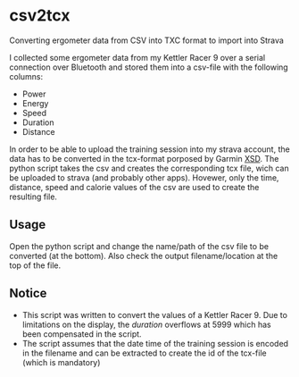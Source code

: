 # csv2tcx
Converting ergometer data from CSV into TXC format to import into Strava

I collected some ergometer data from my Kettler Racer 9 over a serial connection over Bluetooth and stored them into a csv-file with the following columns:
* Power
* Energy
* Speed
* Duration
* Distance

In order to be able to upload the training session into my strava account, the data has to be converted in the tcx-format porposed by Garmin [XSD](https://www8.garmin.com/xmlschemas/TrainingCenterDatabasev2.xsd). The python script takes the csv and creates the corresponding tcx file, wich can be uploaded to strava (and probably other apps). Hovewer, only the time, distance, speed and calorie values of the csv are used to create the resulting file.

## Usage
Open the python script and change the name/path of the csv file to be converted (at the bottom). Also check the output filename/location at the top of the file.

## Notice
* This script was written to convert the values of a Kettler Racer 9. Due to limitations on the display, the *duration*  overflows at 5999 which has been compensated in the script. 
* The script assumes that the date time of the training session is encoded in the filename and can be extracted to create the id of the tcx-file (which is mandatory)
